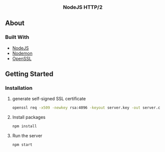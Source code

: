 <!-- PROJECT LOGO -->
<br />
<p align="center">
  <h3 align="center">NodeJS HTTP/2</h3>
</p>

<!-- ABOUT -->
## About

### Built With

* [NodeJS](https://nodejs.org/en)
* [Nodemon](https://www.npmjs.com/package/nodemon)
* [OpenSSL](https://www.openssl.org/)


<!-- GETTING STARTED -->
## Getting Started

### Installation

1. generate self-signed SSL certificate

   ```sh
   openssl req -x509 -newkey rsa:4096 -keyout server.key -out server.crt -sha256 -days 365
   ```
2. Install packages
   ```sh
   npm install
   ```
3. Run the server
   ```sh
   npm start
   ```
